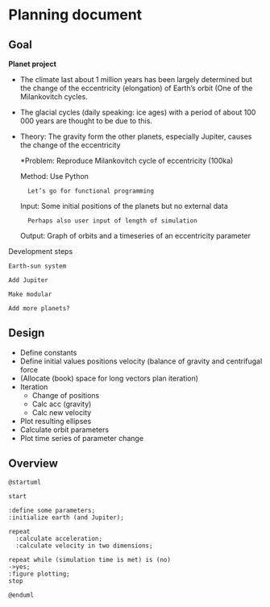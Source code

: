 # Planning document

## Goal
**Planet project**
- The climate last about 1 million years has been largely determined but the change of the eccentricity (elongation) of Earth’s orbit (One of the Milankovitch cycles. 
- The glacial cycles (daily speaking: ice ages) with a period of about 100 000 years are thought to be due to this. 
- Theory: The gravity form the other planets, especially Jupiter, causes the change of the eccentricity

    *Problem: Reproduce Milankovitch cycle of eccentricity (100ka)

    Method: Use Python

        Let’s go for functional programming

    Input: Some initial positions of the planets but no external data

        Perhaps also user input of length of simulation

    Output: Graph of orbits and a timeseries of an eccentricity parameter

Development steps

    Earth-sun system

    Add Jupiter

    Make modular

    Add more planets?



## Design

- Define constants 
- Define initial values positions velocity (balance of gravity and centrifugal force 
- (Allocate (book) space for long vectors plan iteration) 
- Iteration 
  - Change of positions 
  - Calc acc (gravity) 
  - Calc new velocity 
- Plot resulting ellipses 
- Calculate orbit parameters 
- Plot time series of parameter change

## Overview

```plantuml
@startuml

start

:define some parameters;
:initialize earth (and Jupiter);

repeat
  :calculate acceleration;
  :calculate velocity in two dimensions;

repeat while (simulation time is met) is (no)
->yes;
:figure plotting;
stop

@enduml


```

